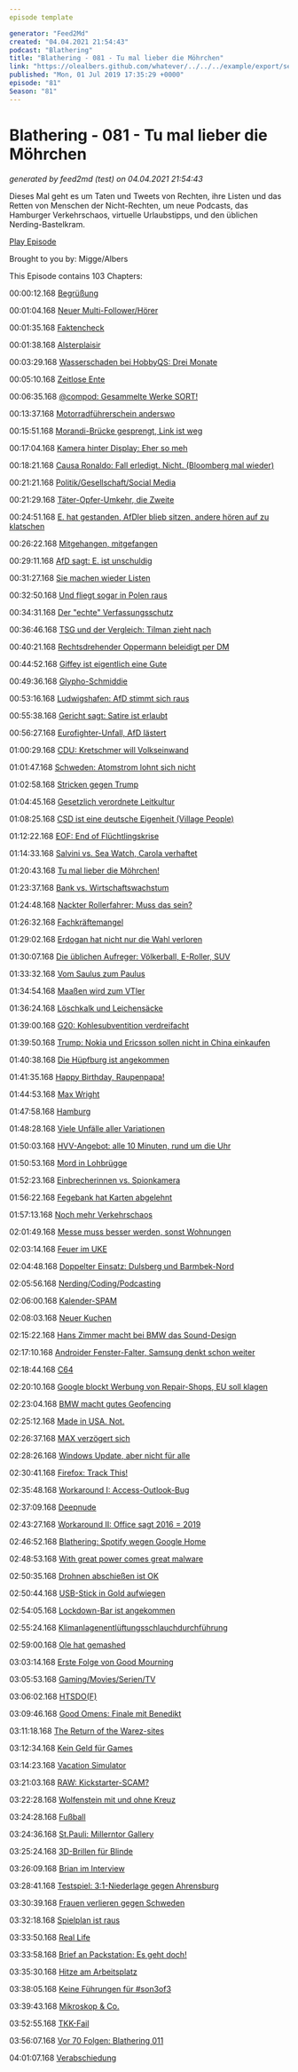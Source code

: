 ```yaml
---
episode template

generator: "Feed2Md"
created: "04.04.2021 21:54:43"
podcast: "Blathering"
title: "Blathering - 081 - Tu mal lieber die Möhrchen"
link: "https://olealbers.github.com/whatever/../../../example/export/seasons/4/2019/7/Blathering - 081 - Tu mal lieber die Möhrchen.md"
published: "Mon, 01 Jul 2019 17:35:29 +0000"
episode: "81"
Season: "81"
---
```


# Blathering - 081 - Tu mal lieber die Möhrchen
_generated by feed2md (test) on 04.04.2021 21:54:43_

Dieses Mal geht es um Taten und Tweets von Rechten, ihre Listen und das Retten von Menschen der Nicht-Rechten, um neue Podcasts, das Hamburger Verkehrschaos, virtuelle Urlaubstipps, und den üblichen Nerding-Bastelkram.

[Play Episode](https://www.blathering.de/podlove/file/844/s/feed/c/mp3/blathering_081.mp3)

Brought to you by: Migge/Albers

This Episode contains 103 Chapters:


00:00:12.168 [Begrüßung]()

00:01:04.168 [Neuer Multi-Follower/Hörer](https://twitter.com/Kamikasie)

00:01:35.168 [Faktencheck]()

00:01:38.168 [Alsterplaisir](https://twitter.com/DieLabertasche/status/1143765844033527808)

00:03:29.168 [Wasserschaden bei HobbyQS: Drei Monate](https://twitter.com/HobbyQS/status/1143512250260606979)

00:05:10.168 [Zeitlose Ente](https://twitter.com/tazgezwitscher/status/1144252809006735360)

00:06:35.168 [@compod: Gesammelte Werke SORT!](https://twitter.com/search?f=tweets&vertical=default&q=from%3Acompod%20to%3Ablathering_pod%20since%3A2019-06-24%20until%3A2019-06-30&src=typd&lang=de)

00:13:37.168 [Motorradführerschein anderswo](https://www.adac.de/verkehr/rund-um-den-fuehrerschein/aktuelles/autofuehrerschein-motorrad-fahren/)

00:15:51.168 [Morandi-Brücke gesprengt, Link ist weg](https://de.wikipedia.org/wiki/Polcevera-Viadukt)

00:17:04.168 [Kamera hinter Display: Eher so meh](https://arstechnica.com/gadgets/2019/06/oppos-first-under-display-camera-demo-looks-decidedly-first-generation/)

00:18:21.168 [Causa Ronaldo: Fall erledigt. Nicht. (Bloomberg mal wieder)](https://www.spiegel.de/sport/fussball/football-leaks-cristiano-ronaldos-anwaelte-reagieren-auf-vergewaltigungsklage-a-1272613.html)

00:21:21.168 [Politik/Gesellschaft/Social Media]()

00:21:29.168 [Täter-Opfer-Umkehr, die Zweite](https://www.sueddeutsche.de/politik/afd-bundespolizei-1.4496832)

00:24:51.168 [E. hat gestanden, AfDler blieb sitzen, andere hören auf zu klatschen](https://www.tagesschau.de/inland/luebcke-149.html)

00:26:22.168 [Mitgehangen, mitgefangen](https://www.spiegel.de/politik/deutschland/fall-walter-luebcke-zwei-weitere-festnahmen-waffenlieferant-und-vermittler-gefasst-a-1274544.html)

00:29:11.168 [AfD sagt: E. ist unschuldig](https://twitter.com/DiePARTEI/status/1143836120112873472)

00:31:27.168 [Sie machen wieder Listen](https://www.stuttgarter-zeitung.de/inhalt.landtag-in-baden-wuerttemberg-afd-will-kulturbetriebe-auf-migranten-hin-durchleuchten.8e695384-0000-46b8-af19-e283bd63ee62.html)

00:32:50.168 [Und fliegt sogar in Polen raus](https://www.deutschlandfunk.de/geplatzte-klausur-im-radisson-blu-medien-hotelbuchung-der.1939.de.html?drn:news_id=1022506)

00:34:31.168 [Der "echte" Verfassungsschutz](https://www.vice.com/de/article/qv7ax3/mordfall-luebcke-diese-menschen-machen-die-arbeit-die-der-verfassungsschutz-nicht-macht)

00:36:46.168 [TSG und der Vergleich: Tilman zieht nach](https://rp-online.de/politik/deutschland/hart-aber-fair-ju-vorsitzender-kuban-vergleicht-gruene-mit-afd_aid-39649849)

00:40:21.168 [Rechtsdrehender Oppermann beleidigt per DM](https://www.derwesten.de/politik/spd-chaos-wegen-dieser-twitter-nachricht-du-armseliger-verleumder-id226277747.html)

00:44:52.168 [Giffey ist eigentlich eine Gute](https://www.tagesspiegel.de/wissen/eine-typische-ausrede-plagiatsexperten-widersprechen-anwalt-von-franziska-giffey/24484520.html)

00:49:36.168 [Glypho-Schmiddie](https://www.nordbayern.de/politik/frankischer-ex-minister-schmidt-sitzt-jetzt-im-bahn-aufsichtsrat-1.8759302)

00:53:16.168 [Ludwigshafen: AfD stimmt sich raus](https://www.volksverpetzer.de/social-media/ludwigshafen-afd/)

00:55:38.168 [Gericht sagt: Satire ist erlaubt](https://www.golem.de/news/twittersperrt-gerichte-erklaeren-satirische-wahltweets-fuer-zulaessig-1906-142152.html)

00:56:27.168 [Eurofighter-Unfall, AfD lästert](https://www.tagesschau.de/inland/eurofighter-absturz-109.html)

01:00:29.168 [CDU: Kretschmer will Volkseinwand](https://www.spiegel.de/politik/deutschland/sachsen-ministerpraesident-michael-kretschmer-will-volkseinwand-gegen-gesetze-a-1274398.html)

01:01:47.168 [Schweden: Atomstrom lohnt sich nicht](https://taz.de/Atomkraft-in-Schweden/!5601659/)

01:02:58.168 [Stricken gegen Trump](https://taz.de/US-Plattform-stoppt-Praesidenten-Muster/!5602456/)

01:04:45.168 [Gesetzlich verordnete Leitkultur](https://www.tagesspiegel.de/politik/staatsbuergerschaftsrecht-wird-geaendert-juristen-kritisieren-neue-huerden-auf-dem-weg-zum-deutschen-pass/24494586.html)

01:08:25.168 [CSD ist eine deutsche Eigenheit (Village People)](https://www.deutschlandfunknova.de/beitrag/christopher-street-day-geschichte-der-lesben-und-schwulenbewegung)

01:12:22.168 [EOF: End of Flüchtlingskrise](https://www.zeit.de/politik/2019-06/migration-asylbewerber-europaeische-union-easo-zahlen-jahresbericht)

01:14:33.168 [Salvini vs. Sea Watch, Carola verhaftet](https://www.tagesschau.de/ausland/sea-watch-153.html)

01:20:43.168 [Tu mal lieber die Möhrchen!](https://twitter.com/lawen4cer/status/1144135561831223296)

01:23:37.168 [Bank vs. Wirtschaftswachstum](https://diefarbedesgeldes.de/tschuess-wirtschaftswachstum/)

01:24:48.168 [Nackter Rollerfahrer: Muss das sein?](https://dasnuf.de/fuer-likes-tun-wir-alles-ihr-freund-und-helfer/)

01:26:32.168 [Fachkräftemangel](https://twitter.com/stammtischphilo/status/1144497301311774720)

01:29:02.168 [Erdogan hat nicht nur die Wahl verloren](https://www.derstandard.de/story/2000105584235/niederlage-fuer-erdogan-tuerkisches-gericht-gibt-journalist-yuecel-recht)

01:30:07.168 [Die üblichen Aufreger: Völkerball, E-Roller, SUV](https://mastodon.social/@ennolenze/102359683262953203)

01:33:32.168 [Vom Saulus zum Paulus](https://twitter.com/tmigge/status/1144630918851780608)

01:34:54.168 [Maaßen wird zum VTler](https://www.rnz.de/politik/hintergrund_artikel,-auftritt-bei-der-cdu-basis-hans-georg-maassen-die-cdu-und-18-millionen-araber-_arid,449854.html)

01:36:24.168 [Löschkalk und Leichensäcke](https://www.ndr.de/nachrichten/mecklenburg-vorpommern/Nordkreuz-Zielperson-erhebt-schwere-Vorwuerfe,prepperszene102.html)

01:39:00.168 [G20: Kohlesubventition verdreifacht](https://www.theguardian.com/environment/2019/jun/25/g20-nations-triple-coal-power-subsidies-climate-crisis)

01:39:50.168 [Trump: Nokia und Ericsson sollen nicht in China einkaufen](https://www.golem.de/news/handelskrieg-trump-will-kein-5g-von-ericsson-und-nokia-aus-china-zulassen-1906-142108.html)

01:40:38.168 [Die Hüpfburg ist angekommen](https://ennolenze.de/die-einhorn-huepfburg-am-lake-mossul/3884/)

01:41:35.168 [Happy Birthday, Raupenpapa!](https://de.wikipedia.org/wiki/Eric_Carle)

01:44:53.168 [Max Wright](https://www.welt.de/vermischtes/article195963103/Bye-bye-Willie-Tanner-Alf-Schauspieler-Max-Wright-ist-tot.html)

01:47:58.168 [Hamburg]()

01:48:28.168 [Viele Unfälle aller Variationen](https://www.ndr.de/nachrichten/hamburg/Sieben-Verletzte-bei-Busunfall-am-Dammtor,busunfall604.html)

01:50:03.168 [HVV-Angebot: alle 10 Minuten, rund um die Uhr](https://www.nahverkehrhamburg.de/angebotsoffensive-bahnen-und-busse-im-hvv-sollen-ab-dezember-oefter-fahren-teil-1-12401/)

01:50:53.168 [Mord in Lohbrügge](https://www.ndr.de/nachrichten/hamburg/Toedliche-Schuesse-in-Lohbruegge-Verdaechtiger-in-U-Haft,schuesse234.html)

01:52:23.168 [Einbrecherinnen vs. Spionkamera](https://www.hamburg1.de/nachrichten/41100/Wer_kennt_diese_Frauen.html)

01:56:22.168 [Fegebank hat Karten abgelehnt](https://www.hamburg1.de/nachrichten/41048/Katharina_Fegebank_lehnt_VIP_Tickets_ab.html)

01:57:13.168 [Noch mehr Verkehrschaos](https://twitter.com/PolizeiHamburg/status/1143547141861859333)

02:01:49.168 [Messe muss besser werden, sonst Wohnungen](https://www.hamburg1.de/nachrichten/41058/Neue_Wohnungen_auf_dem_Messegelaende.html)

02:03:14.168 [Feuer im UKE](https://www.presseportal.de/blaulicht/pm/82522/4307996)

02:04:48.168 [Doppelter Einsatz: Dulsberg und Barmbek-Nord](https://www.presseportal.de/blaulicht/pm/82522/4309112)

02:05:56.168 [Nerding/Coding/Podcasting]()

02:06:00.168 [Kalender-SPAM](https://www.golem.de/news/sicherheit-google-kalender-uebernimmt-termine-aus-spam-e-mails-1906-142095.html)

02:08:03.168 [Neuer Kuchen](https://www.zdnet.de/88363483/raspberry-pi-4-kommt-mit-bis-zu-4-gbyte-arbeitsspeicher/)

02:15:22.168 [Hans Zimmer macht bei BMW das Sound-Design](https://www.golem.de/news/bmw-vision-m-next-hans-zimmer-komponiert-den-sound-fuer-elektro-bmws-1906-142124.html)

02:17:10.168 [Androider Fenster-Falter, Samsung denkt schon weiter](https://www.zdnet.de/88363393/bericht-faltbares-geraet-von-microsoft-kommt-2020-und-fuehrt-android-apps-aus/)

02:18:44.168 [C64](https://www.spiegel.de/netzwelt/games/the-c64-fullsize-neuauflage-des-commdore-64-erscheint-im-dezember-a-1274397.html)

02:20:10.168 [Google blockt Werbung von Repair-Shops, EU soll klagen](https://www.golem.de/news/vorwurf-von-reparaturbetrieben-google-schadet-klimaschutz-durch-werbeblockade-1906-142087-2.html)

02:23:04.168 [BMW macht gutes Geofencing](https://www.golem.de/news/akkubetrieb-bmw-plug-ins-bekommen-geofencing-fuer-motorabschaltung-1906-142146.html)

02:25:12.168 [Made in USA. Not.](https://www.nytimes.com/2019/06/25/technology/huawei-trump-ban-technology.html)

02:26:37.168 [MAX verzögert sich](https://twitter.com/stammtischphilo/status/1144184242257170432)

02:28:26.168 [Windows Update, aber nicht für alle](https://www.zdnet.com/article/microsoft-is-notifying-users-if-their-devices-arent-ready-for-windows-10-1903/)

02:30:41.168 [Firefox: Track This!](https://www.golem.de/news/track-this-mozilla-will-trackingdienste-verwirren-1906-142186.html)

02:35:48.168 [Workaround I: Access-Outlook-Bug](https://support.office.com/en-us/article/crash-occurs-when-trying-to-send-mail-from-access-ae4edc65-ff79-459d-8474-65564d3097d9)

02:37:09.168 [Deepnude](https://www.golem.de/news/nacktheit-durch-ki-entwickler-die-welt-ist-noch-nicht-bereit-fuer-deepnude-1906-142215.html)

02:43:27.168 [Workaround II: Office sagt 2016 = 2019](https://twitter.com/tmigge/status/1144490484217176066)

02:46:52.168 [Blathering: Spotify wegen Google Home](https://open.spotify.com/show/3TFpEGUDUJGSVSeJ24g4qZ)

02:48:53.168 [With great power comes great malware](https://www.zdnet.de/88363815/excel-angriff-ueber-dde-schnittstelle-ermoeglicht-installation-von-malware/)

02:50:35.168 [Drohnen abschießen ist OK](https://www.golem.de/news/defensivnotstand-privater-drohnenabschuss-kann-gerechtfertigt-sein-1906-142178.html)

02:50:44.168 [USB-Stick in Gold aufwiegen](https://www.anandtech.com/show/14596/toshiba-western-digital-nand-production-partially-halted-by-power-outage)

02:54:05.168 [Lockdown-Bar ist angekommen](https://twitter.com/stammtischphilo/status/1143830815622778880)

02:55:24.168 [Klimanlagenentlüftungsschlauchdurchführung](https://twitter.com/stammtischphilo/status/1143987875295502343)

02:59:00.168 [Ole hat gemashed](https://mash-unterm-messer.de/)

03:03:14.168 [Erste Folge von Good Mourning](https://www.good-mourning.de/2019/06/29/good-mourning-001-sven-erzaehlt-von-finn/)

03:05:53.168 [Gaming/Movies/Serien/TV]()

03:06:02.168 [HTSDO(F)](https://twitter.com/stammtischphilo/status/1143229601327538179)

03:09:46.168 [Good Omens: Finale mit Benedikt](https://www.kinoundco.de/news/benedict-cumberbatch-spielt-satan-in-good-omens)

03:11:18.168 [The Return of the Warez-sites](https://twitter.com/stammtischphilo/status/1144503086398038016)

03:12:34.168 [Kein Geld für Games](https://www.golem.de/news/spielebranche-katastrophe-biblischen-ausmasses-fuer-die-deutsche-branche-1906-142190.html)

03:14:23.168 [Vacation Simulator](https://www.youtube.com/watch?v=tffpFgoGbwE)

03:21:03.168 [RAW: Kickstarter-SCAM?](https://www.golem.de/news/killerwhale-games-verdacht-auf-betrug-beim-kickstarter-erfolgsspiel-raw-1906-142157.html)

03:22:28.168 [Wolfenstein mit und ohne Kreuz](https://www.golem.de/news/bethesda-wolfenstein-youngblood-erscheint-mit-nazis-und-hakenkreuzen-1906-142172.html)

03:24:28.168 [Fußball]()

03:24:36.168 [St.Pauli: Millerntor Gallery](https://www.millerntorgallery.org/)

03:25:24.168 [3D-Brillen für Blinde](https://www.fcstpauli.com/news/fc-st-pauli-museum-setzt-hightech-brille-fuer-blinde-ein/)

03:26:09.168 [Brian im Interview](https://www.youtube.com/watch?v=Dw_5fYE7vfY)

03:28:41.168 [Testspiel: 3:1-Niederlage gegen Ahrensburg](http://www.fussball.de/spiel/ahrensburg-1-tus-berne-1/-/spiel/0274CPO58K000000VS5489B4VUNSP2M7#!/)

03:30:39.168 [Frauen verlieren gegen Schweden](https://www.tz.de/sport/fussball/frauen-wm-deutschland-gegen-schweden-raus-olympia-traum-geplatzt-zr-12747837.html)

03:32:18.168 [Spielplan ist raus](https://www.fcstpauli.com/news/spielplan-veroeffentlicht-kiezkicker-starten-in-bielefeld-in-die-saison-1920/)

03:33:50.168 [Real Life]()

03:33:58.168 [Brief an Packstation: Es geht doch!](https://twitter.com/tmigge/status/1144169082666848256)

03:35:30.168 [Hitze am Arbeitsplatz](https://twitter.com/stammtischphilo/status/1143883623843524610)

03:38:05.168 [Keine Führungen für #son3of3](https://twitter.com/tmigge/status/1144171752026705926)

03:39:43.168 [Mikroskop & Co.](https://www.bresser.de/Junior/BRESSER-JUNIOR-40x-1024x-Mikroskop-Set-mit-Hartschalenkoffer.html)

03:52:55.168 [TKK-Fail](https://twitter.com/stammtischphilo/status/1144316846272851969)

03:56:07.168 [Vor 70 Folgen: Blathering 011](https://www.blathering.de/2016/11/blathering-011-ketten-reaktionen-wer-meckert-fliegt-raus/)

04:01:07.168 [Verabschiedung]()


